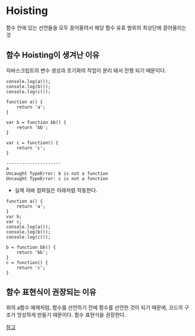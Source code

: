 # Hoisting
함수 안에 있는 선언들을 모두 끌어올려서 해당 함수 유효 범위의 최상단에 끌어올리는 것

## 함수 Hoisting이 생겨난 이유
자바스크립트의 변수 생성과 초기화의 작업이 분리 돼서 진행 되기 때문이다.

```
console.log(a());
console.log(b());
console.log(c());

function a() {
    return 'a';
}

var b = function bb() {
    return 'bb';
}

var c = function() {
    return 'c';
}

---------------------
a
Uncaught TypeError: b is not a function
Uncaught TypeError: c is not a function

```
* 실제 자바 컴파일은 아래처럼 작동한다.
```
function a() {
    return 'a';
}
var b;
var c;
console.log(a());
console.log(b());
console.log(c());
 
b = function bb() {
    return 'bb';
}
c = function() {
    return 'c';
}
```

## 함수 표현식이 권장되는 이유
위의 a함수 예제처럼, 함수를 선언하기 전에 함수를 선언한 것이 되기 때문에, 코드의 구조가 엉성하게 만들기 때문이다. 함수 표현식을 권장한다.

[참고](https://deftkang.tistory.com/17)